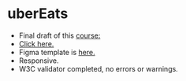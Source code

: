 # uberEats

- Final draft of this [course:](https://stepik.org/course/38218/info)
- [Click here.](https://flatwhit3.github.io/relvise/)
- Figma template is [here.](https://www.figma.com/file/8lxQ3PGYTHQsCgTXnEJre8/Uber-Eats?node-id=0%3A1)
- Responsive.
- W3C validator completed, no errors or warnings.

